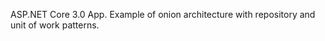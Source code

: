 ASP.NET Core 3.0 App.
Example of onion architecture with repository and unit of work patterns.






